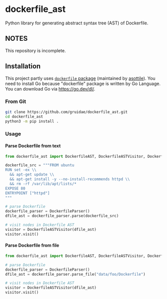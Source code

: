 # dockerfile_ast
Python library for generating abstract syntax tree (AST) of Dockerfile.

## NOTES
This repository is incomplete.

## Installation
This project partly uses [`dockerfile` package](https://pypi.org/project/dockerfile/)
(maintained by [asottile](https://pypi.org/user/asottile/)).
You need to install Go because "dockerfile" package is written by Go Language.
You can download Go via https://go.dev/dl/.
### From Git
```bash
git clone https://github.com/gruidae/dockerfile_ast.git
cd dockerfile_ast
python3 -m pip install .
```

### Usage
#### Parse Dockerfile from text
```python
from dockerfile_ast import DockerfileAST, DockerfileASTVisitor, DockerfileParser

dockerfile_src = """FROM ubuntu
RUN set -ex \\
  && apt-get update \\
  && apt-get install -y --no-install-recommends httpd \\
  && rm -rf /var/lib/apt/lists/*
EXPOSE 80
ENTRYPOINT ["httpd"]
"""

# parse Dockerfile
dockerfile_parser = DockerfileParser()
dfile_ast = dockerfile_parser.parse(dockerfile_src)

# visit nodes in Dockerfile AST
visitor = DockerfileASTVisitor(dfile_ast)
visitor.visit()
```

#### Parse Dockerfile from file
```python
from dockerfile_ast import DockerfileAST, DockerfileASTVisitor, DockerfileParser

# parse Dockerfile
dockerfile_parser = DockerfileParser()
dfile_ast = dockerfile_parser.parse_file("data/foo/Dockerfile")

# visit nodes in Dockerfile AST
visitor = DockerfileASTVisitor(dfile_ast)
visitor.visit()
```
